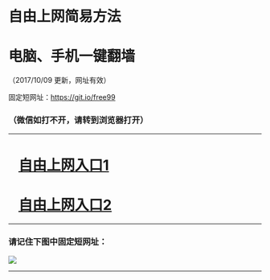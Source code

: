 ﻿# 自由上网简易方法

# 电脑、手机一键翻墙

（2017/10/09 更新，网址有效）

固定短网址：https://git.io/free99

### （微信如打不开，请转到浏览器打开）


***





# &nbsp;&nbsp; <a href="http://ft935323145.fwq-tz-1001.info/fwqtz01.html?t=100900116066 " target="_blank">自由上网入口1</a>
# &nbsp;&nbsp; <a href="http://ft2284922930.fwq-tz-1002.info/fwqtz02.html?t=100900116225 " target="_blank">自由上网入口2</a>
***

### 请记住下图中固定短网址：

<img src="https://s3-us-west-2.amazonaws.com/fwq-1001/yjfq-20170905okok.png" /> 


***


